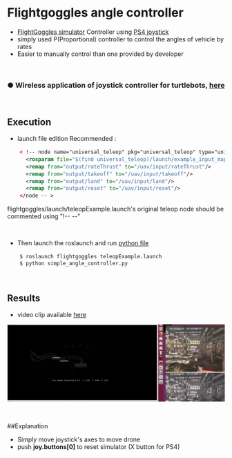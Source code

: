 # Flightgoggles angle controller
+ [FlightGoggles simulator](http://flightgoggles.mit.edu/) Controller using [PS4 joystick](https://asia.playstation.com/ko-kr/accessories/dualshock4/)
+ simply used P(Proportional) controller to control the angles of vehicle by rates
+ Easier to manually control than one provided by developer
<br>

### ● Wireless application of joystick controller for turtlebots, [here](https://github.com/engcang/PS4_Joystick_teleop_Mobile_Robots_ROS_Python)

<br>

## Execution
+ launch file edition Recommended :
~~~xml
    < !-- node name="universal_teleop" pkg="universal_teleop" type="universal_teleop" output="screen">
      <rosparam file="$(find universal_teleop)/launch/example_input_map.yml"/>
      <remap from="output/rateThrust" to="/uav/input/rateThrust"/>
      <remap from="output/takeoff" to="/uav/input/takeoff"/>
      <remap from="output/land" to="/uav/input/land"/>
      <remap from="output/reset" to="/uav/input/reset"/>
    </node -- >
~~~
flightgoggles/launch/teleopExample.launch's original teleop node should be commented using "!-- --"

<br>

+ Then launch the roslaunch and run [python file](https://github.com/engcang/flightgoggles_angle_controller/blob/master/simple_angle_controller.py)
~~~shell
    $ roslaunch flightgoggles teleopExample.launch
    $ python simple_angle_controller.py
~~~

<br>

## Results
+ video clip available [here](https://youtu.be/U4TJ7ZyfWD8)
<p align="center">
<img src="https://github.com/engcang/image-files/blob/master/flightgoggles_angle_controller/flight.PNG"/>
</p>

<br>

##Explanation
+ Simply move joystick's axes to move drone
+ push **joy.buttons[0]** to reset simulator (X button for PS4)
